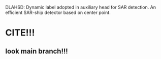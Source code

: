 DLAHSD: Dynamic label adopted in auxiliary head for SAR detection.
An efficient SAR-ship detector based on center point.

# CITE!!!  
## look main branch!!!
